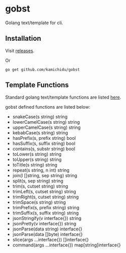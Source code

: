 gobst
========================================================================================================================
Golang text/template for cli.

Installation
------------------------------------------------------------------------------------------------------------------------
Visit [releases](https://github.com/kamichidu/gobst/releases).

Or

```
go get github.com/kamichidu/gobst
```

Template Functions
------------------------------------------------------------------------------------------------------------------------
Standard golang text/template functions are listed [here](https://golang.org/pkg/text/template/#hdr-Functions).

gobst defined functions are listed below:

- snakeCase(s string) string
- lowerCamelCase(s string) string
- upperCamelCase(s string) string
- kebabCase(s string) string
- hasPrefix(s, prefix string) bool
- hasSuffix(s, suffix string) bool
- contains(s, substr string) bool
- toLower(s string) string
- toUpper(s string) string
- toTitle(s string) string
- repeat(s string, n int) string
- join(l []string, sep string) string
- split(s, sep string) string
- trim(s, cutset string) string
- trimLeft(s, cutset string) string
- trimRight(s, cutset string) string
- trimSpace(s string) string
- trimPrefix(s, prefix string) string
- trimSuffix(s, suffix string) string
- jsonStringify(v interface{}) string
- jsonPretty(v interface{}) string
- jsonParse(data string) interface{}
- jsonParse(data []byte) interface{}
- slice(args ...interface{}) []interface{}
- command(args ...interface{}) map[string]interface{}
